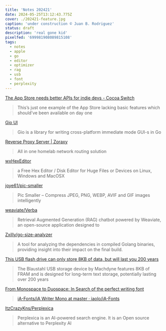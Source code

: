 ```yaml
---
title: 'Notes 202421'
date: 2024-05-25T13:12:43.775Z
cover: ./202421-feature.jpg
caption: 'under construction © Juan B. Rodriguez'
status: draft
description: 'real gone kid'
pixelfed: '699981908089815108'
tags:
  - notes
  - apple
  - go
  - editor
  - optimizer
  - rag
  - usb
  - font
  - perplexity
---
```


[The App Store needs better APIs for indie devs - Cocoa Switch](https://www.cocoaswitch.com/2024/01/20/app-store-needs.html)

> This’s just one example of the App Store lacking basic features which should’ve been available on day one

[Gio UI](https://gioui.org/)

> Gio is a library for writing cross-platform immediate mode GUI-s in Go

[Reverse Proxy Server | Zoraxy](https://zoraxy.arozos.com/#features)

> All in one homelab network routing solution

[wxHexEditor](http://www.wxhexeditor.org/)

> a Free Hex Editor / Disk Editor for Huge Files or Devices on Linux, Windows and MacOSX

[joye61/pic-smaller](https://github.com/joye61/pic-smaller)

> Pic Smaller – Compress JPEG, PNG, WEBP, AVIF and GIF images intelligently

[weaviate/Verba](https://github.com/weaviate/Verba)

> Retrieval Augmented Generation (RAG) chatbot powered by Weaviate, an open-source application designed to

[Zxilly/go-size-analyzer](https://github.com/Zxilly/go-size-analyzer)

> A tool for analyzing the dependencies in compiled Golang binaries, providing insight into their impact on the final build.

[This USB flash drive can only store 8KB of data, but will last you 200 years](https://www.tomshardware.com/pc-components/usb-flash-drives/this-usb-flash-drive-can-only-store-8kb-of-data-but-will-last-you-200-years)

> The Blaustahl USB storage device by Machdyne features 8KB of FRAM and is designed for long-term text storage, potentially lasting over 200 years

[From Monospace to Duospace: In Search of the perfect writing font](https://ia.net/topics/in-search-of-the-perfect-writing-font)

> [iA-Fonts/iA Writer Mono at master · iaolo/iA-Fonts](https://github.com/iaolo/iA-Fonts/tree/master/iA%20Writer%20Mono)

[ItzCrazyKns/Perplexica](https://github.com/ItzCrazyKns/Perplexica)

> Perplexica is an AI-powered search engine. It is an Open source alternative to Perplexity AI
